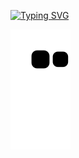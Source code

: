 [![Typing SVG](https://readme-typing-svg.herokuapp.com?color=%2336BCF7&center=true&vCenter=true&width=600&lines=Hi+there+👋,+I+am+Milan+Danilovic.;+Welcome+to+My+Profile!;+I+am+interested+in+AI+and+web+development.+🧠;Always+learning+new+things.+💡)](https://git.io/typing-svg)

![Snake](https://github.com/MilanDanilovic/MilanDanilovic/blob/output/github-contribution-grid-snake.svg)
